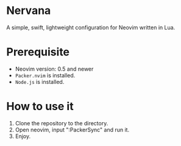 # Nervana
A simple, swift, lightweight configuration for Neovim written in Lua. 
# Prerequisite
- Neovim version: 0.5 and newer
- `Packer.nvim` is installed.
- `Node.js` is installed.
# How to use it
1. Clone the repository to the directory.
2. Open neovim, input ":PackerSync" and run it.
3. Enjoy.